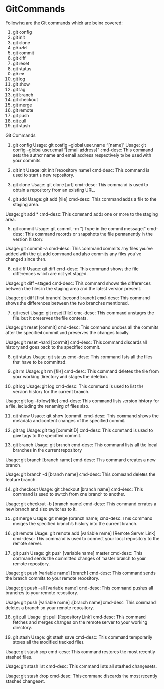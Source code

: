 # GitCommands

Following are the  Git commands which are being covered:

1. git config
2. git init
3. git clone
4. git add
5. git commit
6. git diff
7. git reset
8. git status
9. git rm
10. git log
11. git show
12. git tag
13. git branch
14. git checkout
15. git merge
16. git remote
17. git push
18. git pull
19. git stash

Git Commands

1. git config
Usage: git config –global user.name “[name]”
Usage: git config –global user.email “[email address]”
cmd-desc: This command sets the author name and email address respectively to be used with your commits.

2. git init
Usage: git init [repository name]
cmd-desc: This command is used to start a new repository.

3. git clone
Usage: git clone [url]
cmd-desc: This command is used to obtain a repository from an existing URL.

4. git add
Usage: git add [file]
cmd-desc: This command adds a file to the staging area.

Usage: git add *
cmd-desc: This command adds one or more to the staging area.

5. git commit
Usage: git commit -m “[ Type in the commit message]”
cmd-desc: This command records or snapshots the file permanently in the version history.

Usage: git commit -a
cmd-desc: This command commits any files you’ve added with the git add command and also commits any files you’ve changed since then.

6. git diff
Usage: git diff
cmd-desc: This command shows the file differences which are not yet staged.

Usage: git diff –staged
cmd-desc: This command shows the differences between the files in the staging area and the latest version present.

Usage: git diff [first branch] [second branch]
cmd-desc: This command shows the differences between the two branches mentioned.

7. git reset
Usage: git reset [file]
cmd-desc: This command unstages the file, but it preserves the file contents.

Usage: git reset [commit]
cmd-desc: This command undoes all the commits after the specified commit and preserves the changes locally.

Usage: git reset –hard [commit]
cmd-desc: This command discards all history and goes back to the specified commit.

8. git status
Usage: git status
cmd-desc: This command lists all the files that have to be committed.

9. git rm
Usage: git rm [file]
cmd-desc: This command deletes the file from your working directory and stages the deletion.

10. git log
Usage: git log
cmd-desc: This command is used to list the version history for the current branch.

Usage: git log –follow[file]
cmd-desc: This command lists version history for a file, including the renaming of files also.

11. git show
Usage: git show [commit]
cmd-desc: This command shows the metadata and content changes of the specified commit.

12. git tag
Usage: git tag [commitID]
cmd-desc: This command is used to give tags to the specified commit.

13. git branch
Usage: git branch
cmd-desc: This command lists all the local branches in the current repository.

Usage: git branch [branch name]
cmd-desc: This command creates a new branch.

Usage: git branch -d [branch name]
cmd-desc: This command deletes the feature branch.

14. git checkout
Usage: git checkout [branch name]
cmd-desc: This command is used to switch from one branch to another.

Usage: git checkout -b [branch name]
cmd-desc: This command creates a new branch and also switches to it.

15. git merge
Usage: git merge [branch name]
cmd-desc: This command merges the specified branch’s history into the current branch.

16. git remote
Usage: git remote add [variable name] [Remote Server Link]
cmd-desc: This command is used to connect your local repository to the remote server.

17. git push
Usage: git push [variable name] master
cmd-desc: This command sends the committed changes of master branch to your remote repository.

Usage: git push [variable name] [branch]
cmd-desc: This command sends the branch commits to your remote repository.

Usage: git push –all [variable name]
cmd-desc: This command pushes all branches to your remote repository.

Usage: git push [variable name] :[branch name]
cmd-desc: This command deletes a branch on your remote repository.

18. git pull
Usage:  git pull [Repository Link]
cmd-desc: This command fetches and merges changes on the remote server to your working directory.

19. git stash
Usage: git stash save
cmd-desc: This command temporarily stores all the modified tracked files.

Usage: git stash pop
cmd-desc: This command restores the most recently stashed files.

Usage: git stash list
cmd-desc: This command lists all stashed changesets.

Usage: git stash drop
cmd-desc: This command discards the most recently stashed changeset.
